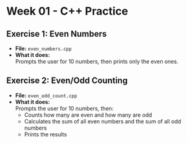 # Week 01 - C++ Practice

## Exercise 1: Even Numbers
- **File:** `even_numbers.cpp`
- **What it does:**  
  Prompts the user for 10 numbers, then prints only the even ones.

## Exercise 2: Even/Odd Counting
- **File:** `even_odd_count.cpp`
- **What it does:**  
  Prompts the user for 10 numbers, then:  
  - Counts how many are even and how many are odd  
  - Calculates the sum of all even numbers and the sum of all odd numbers  
  - Prints the results  